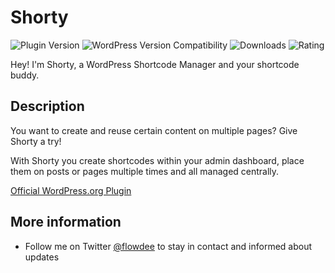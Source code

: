 # Shorty
![Plugin Version](https://img.shields.io/wordpress/plugin/v/shorty.svg "Plugin Version") ![WordPress Version Compatibility](https://img.shields.io/wordpress/v/shorty.svg "WordPress Version Compatibility") ![Downloads](https://img.shields.io/wordpress/plugin/dt/shorty.svg "Downloads") ![Rating](https://img.shields.io/wordpress/plugin/r/shorty.svg "Rating")

Hey! I'm Shorty, a WordPress Shortcode Manager and your shortcode buddy.

## Description
You want to create and reuse certain content on multiple pages? Give Shorty a try!

With Shorty you create shortcodes within your admin dashboard, place them on posts or pages multiple times and all managed centrally.

[Official WordPress.org Plugin](https://wordpress.org/plugins/shorty/)

## More information

* Follow me on Twitter [@flowdee](https://twitter.com/flowdee/) to stay in contact and informed about updates